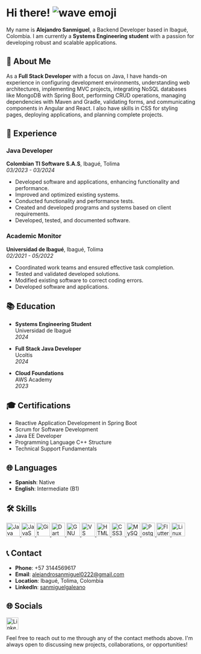 # Hi there! ![wave emoji](https://user-images.githubusercontent.com/18350557/176309783-0785949b-9127-417c-8b55-ab5a4333674e.gif)

My name is **Alejandro Sanmiguel**, a Backend Developer based in Ibagué, Colombia. I am currently a **Systems Engineering student** with a passion for developing robust and scalable applications.

## 🚀 About Me

As a **Full Stack Developer** with a focus on Java, I have hands-on experience in configuring development environments, understanding web architectures, implementing MVC projects, integrating NoSQL databases like MongoDB with Spring Boot, performing CRUD operations, managing dependencies with Maven and Gradle, validating forms, and communicating components in Angular and React. I also have skills in CSS for styling pages, deploying applications, and planning complete projects.

## 💼 Experience

### Java Developer
**Colombian TI Software S.A.S**, Ibagué, Tolima  
*03/2023 - 03/2024*

- Developed software and applications, enhancing functionality and performance.
- Improved and optimized existing systems.
- Conducted functionality and performance tests.
- Created and developed programs and systems based on client requirements.
- Developed, tested, and documented software.

### Academic Monitor
**Universidad de Ibagué**, Ibagué, Tolima  
*02/2021 - 05/2022*

- Coordinated work teams and ensured effective task completion.
- Tested and validated developed solutions.
- Modified existing software to correct coding errors.
- Developed software and applications.

## 📚 Education

- **Systems Engineering Student**  
  Universidad de Ibagué  
  *2024*

- **Full Stack Java Developer**  
  Ucoltis  
  *2024*

- **Cloud Foundations**  
  AWS Academy  
  *2023*

## 🎓 Certifications

- Reactive Application Development in Spring Boot
- Scrum for Software Development
- Java EE Developer
- Programming Language C++ Structure
- Technical Support Fundamentals

## 🌐 Languages

- **Spanish**: Native
- **English**: Intermediate (B1)

## 🛠️ Skills

<p align="left">
  <a href="https://www.oracle.com/java/" target="_blank" rel="noreferrer">
    <img src="https://raw.githubusercontent.com/danielcranney/readme-generator/main/public/icons/skills/java-colored.svg" width="36" height="36" alt="Java" />
  </a>
  <a href="https://developer.mozilla.org/en-US/docs/Web/JavaScript" target="_blank" rel="noreferrer">
    <img src="https://raw.githubusercontent.com/danielcranney/readme-generator/main/public/icons/skills/javascript-colored.svg" width="36" height="36" alt="JavaScript" />
  </a>
  <a href="https://git-scm.com/" target="_blank" rel="noreferrer">
    <img src="https://raw.githubusercontent.com/danielcranney/readme-generator/main/public/icons/skills/git-colored.svg" width="36" height="36" alt="Git" />
  </a>
  <a href="https://dart.dev/" target="_blank" rel="noreferrer">
    <img src="https://raw.githubusercontent.com/danielcranney/readme-generator/main/public/icons/skills/dart-colored.svg" width="36" height="36" alt="Dart" />
  </a>
  <a href="https://www.gnu.org/software/bash/" target="_blank" rel="noreferrer">
    <img src="https://raw.githubusercontent.com/danielcranney/readme-generator/main/public/icons/skills/gnubash.svg" width="36" height="36" alt="GNU Bash" />
  </a>
  <a href="https://code.visualstudio.com/" target="_blank" rel="noreferrer">
    <img src="https://raw.githubusercontent.com/danielcranney/readme-generator/main/public/icons/skills/visualstudiocode.svg" width="36" height="36" alt="VS Code" />
  </a>
  <a href="https://developer.mozilla.org/en-US/docs/Glossary/HTML5" target="_blank" rel="noreferrer">
    <img src="https://raw.githubusercontent.com/danielcranney/readme-generator/main/public/icons/skills/html5-colored.svg" width="36" height="36" alt="HTML5" />
  </a>
  <a href="https://www.w3.org/TR/CSS/#css" target="_blank" rel="noreferrer">
    <img src="https://raw.githubusercontent.com/danielcranney/readme-generator/main/public/icons/skills/css3-colored.svg" width="36" height="36" alt="CSS3" />
  </a>
  <a href="https://www.mysql.com/" target="_blank" rel="noreferrer">
    <img src="https://raw.githubusercontent.com/danielcranney/readme-generator/main/public/icons/skills/mysql-colored.svg" width="36" height="36" alt="MySQL" />
  </a>
  <a href="https://www.postgresql.org/" target="_blank" rel="noreferrer">
    <img src="https://raw.githubusercontent.com/danielcranney/readme-generator/main/public/icons/skills/postgresql-colored.svg" width="36" height="36" alt="PostgreSQL" />
  </a>
  <a href="https://flutter.dev/" target="_blank" rel="noreferrer">
    <img src="https://raw.githubusercontent.com/danielcranney/readme-generator/main/public/icons/skills/flutter-colored.svg" width="36" height="36" alt="Flutter" />
  </a>
  <a href="https://www.linux.org" target="_blank" rel="noreferrer">
    <img src="https://raw.githubusercontent.com/danielcranney/readme-generator/main/public/icons/skills/linux-colored.svg" width="36" height="36" alt="Linux" />
  </a>
</p>

## 📞 Contact

- **Phone**: +57 3144569617
- **Email**: [alejandrosanmiguel0222@gmail.com](mailto:alejandrosanmiguel0222@gmail.com)
- **Location**: Ibagué, Tolima, Colombia
- **LinkedIn**: [sanmiguelgaleano](https://www.linkedin.com/in/sanmiguelgaleano)

## 🌐 Socials

<p align="left">
  <a href="https://www.linkedin.com/in/sanmiguelgaleano" target="_blank" rel="noreferrer">
    <picture>
      <source media="(prefers-color-scheme: dark)" srcset="https://raw.githubusercontent.com/danielcranney/readme-generator/main/public/icons/socials/linkedin-dark.svg" />
      <source media="(prefers-color-scheme: light)" srcset="https://raw.githubusercontent.com/danielcranney/readme-generator/main/public/icons/socials/linkedin.svg" />
      <img src="https://raw.githubusercontent.com/danielcranney/readme-generator/main/public/icons/socials/linkedin.svg" width="32" height="32" alt="LinkedIn" />
    </picture>
  </a>
</p>

Feel free to reach out to me through any of the contact methods above. I'm always open to discussing new projects, collaborations, or opportunities!

